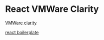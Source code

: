 # React VMWare Clarity

[VMWare clarity](https://vmware.github.io/clarity/)

[react boilerplate](https://github.com/rokoroku/react-redux-typescript-boilerplate)

